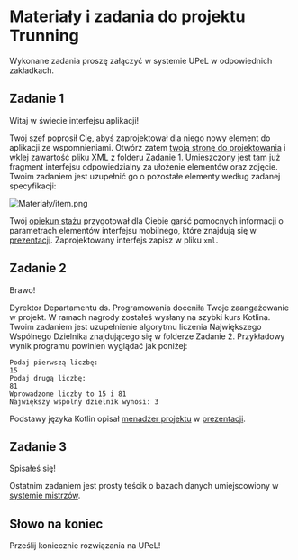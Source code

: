 # Materiały i zadania do projektu Trunning

Wykonane zadania proszę załączyć w systemie UPeL w odpowiednich zakładkach.

## Zadanie 1

Witaj w świecie interfejsu aplikacji!

Twój szef poprosił Cię, abyś zaprojektował dla niego nowy element do aplikacji ze wspomnieniami. Otwórz zatem [twoją stronę do projektowania](https://labs.udacity.com/android-visualizer/) i wklej zawartość pliku XML z folderu Zadanie 1. Umieszczony jest tam już fragment interfejsu odpowiedzialny za ułożenie elementów oraz zdjęcie. Twoim zadaniem jest uzupełnić go o pozostałe elementy według zadanej specyfikacji:

![Materiały/item.png](Materiały/item.png)

Twój [opiekun stażu](https://github.com/piotrjwegrzyn) przygotował dla Ciebie garść pomocnych informacji o parametrach elementów interfejsu mobilnego, które znajdują się w [prezentacji](Materiały/Prezentacja_Trunning.pdf). Zaprojektowany interfejs zapisz w pliku `xml`.

## Zadanie 2

Brawo!

Dyrektor Departamentu ds. Programowania doceniła Twoje zaangażowanie w projekt. W ramach nagrody zostałeś wysłany na szybki kurs Kotlina. Twoim zadaniem jest uzupełnienie algorytmu liczenia Największego Wspólnego Dzielnika znajdującego się w folderze Zadanie 2. Przykładowy wynik programu powinien wyglądać jak poniżej:

```
Podaj pierwszą liczbę:
15
Podaj drugą liczbę:
81
Wprowadzone liczby to 15 i 81
Największy wspólny dzielnik wynosi: 3
```

Podstawy języka Kotlin opisał [menadżer projektu](https://github.com/Sirmarianus) w [prezentacji](Materiały/Prezentacja_Trunning.pdf).

## Zadanie 3

Spisałeś się!

Ostatnim zadaniem jest prosty teścik o bazach danych umiejscowiony w [systemie mistrzów](https://upel2.cel.agh.edu.pl/wiet/course/view.php?id=1345#section-26).

## Słowo na koniec

Prześlij koniecznie rozwiązania na UPeL!
